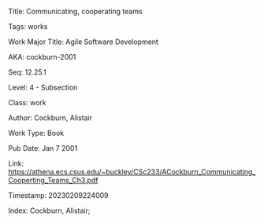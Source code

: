 Title:  Communicating, cooperating teams

Tags:   works

Work Major Title: Agile Software Development

AKA:    cockburn-2001

Seq:    12.25.1

Level:  4 - Subsection

Class:  work

Author: Cockburn, Alistair

Work Type: Book

Pub Date: Jan 7 2001

Link:   https://athena.ecs.csus.edu/~buckley/CSc233/ACockburn_Communicating_Cooperting_Teams_Ch3.pdf

Timestamp: 20230209224009

Index:  Cockburn, Alistair; 
